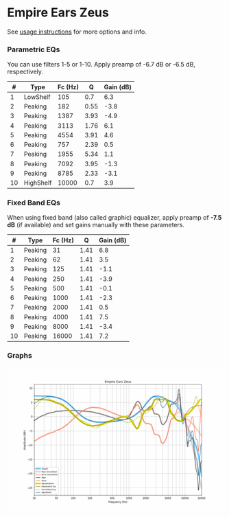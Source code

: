 # Empire Ears Zeus
See [usage instructions](https://github.com/jaakkopasanen/AutoEq#usage) for more options and info.

### Parametric EQs
You can use filters 1-5 or 1-10. Apply preamp of -6.7 dB or -6.5 dB, respectively.

|   # | Type      |   Fc (Hz) |    Q |   Gain (dB) |
|-----|-----------|-----------|------|-------------|
|   1 | LowShelf  |       105 | 0.7  |         6.3 |
|   2 | Peaking   |       182 | 0.55 |        -3.8 |
|   3 | Peaking   |      1387 | 3.93 |        -4.9 |
|   4 | Peaking   |      3113 | 1.76 |         6.1 |
|   5 | Peaking   |      4554 | 3.91 |         4.6 |
|   6 | Peaking   |       757 | 2.39 |         0.5 |
|   7 | Peaking   |      1955 | 5.34 |         1.1 |
|   8 | Peaking   |      7092 | 3.95 |        -1.3 |
|   9 | Peaking   |      8785 | 2.33 |        -3.1 |
|  10 | HighShelf |     10000 | 0.7  |         3.9 |

### Fixed Band EQs
When using fixed band (also called graphic) equalizer, apply preamp of **-7.5 dB** (if available) and set gains manually with these parameters.

|   # | Type    |   Fc (Hz) |    Q |   Gain (dB) |
|-----|---------|-----------|------|-------------|
|   1 | Peaking |        31 | 1.41 |         6.8 |
|   2 | Peaking |        62 | 1.41 |         3.5 |
|   3 | Peaking |       125 | 1.41 |        -1.1 |
|   4 | Peaking |       250 | 1.41 |        -3.9 |
|   5 | Peaking |       500 | 1.41 |        -0.1 |
|   6 | Peaking |      1000 | 1.41 |        -2.3 |
|   7 | Peaking |      2000 | 1.41 |         0.5 |
|   8 | Peaking |      4000 | 1.41 |         7.5 |
|   9 | Peaking |      8000 | 1.41 |        -3.4 |
|  10 | Peaking |     16000 | 1.41 |         7.2 |

### Graphs
![](./Empire%20Ears%20Zeus.png)
